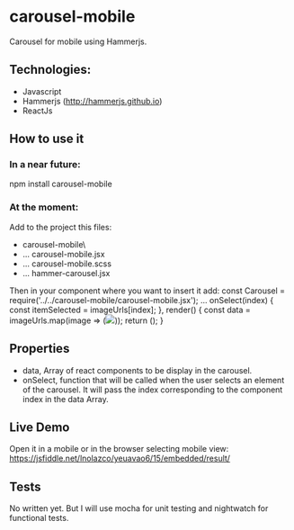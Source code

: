 # carousel-mobile
Carousel for mobile using Hammerjs.

## Technologies:
- Javascript
- Hammerjs (http://hammerjs.github.io)
- ReactJs

## How to use it
### In a near future:
npm install carousel-mobile

### At the moment:
Add to the project this files:
- carousel-mobile\
- ... carousel-mobile.jsx
- ... carousel-mobile.scss
- ... hammer-carousel.jsx

Then in your component where you want to insert it add:
const Carousel = require('../../carousel-mobile/carousel-mobile.jsx');
...
onSelect(index) {
  const itemSelected = imageUrls[index];
},
render() {
  const data = imageUrls.map(image => (<img src={image} />));
  return (<Carousel data={data} onSelect={this.onSelect}>);
}

## Properties
- data, Array of react components to be display in the carousel.
- onSelect, function that will be called when the user selects an element of the carousel. It will pass the index corresponding to the component index in the data Array.

## Live Demo
Open it in a mobile or in the browser selecting mobile view:
https://jsfiddle.net/lnolazco/yeuavao6/15/embedded/result/

## Tests
No written yet. But I will use mocha for unit testing and nightwatch for functional tests.


